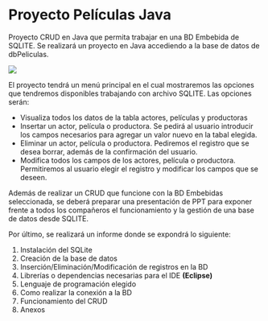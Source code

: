 # Proyecto Películas Java
Proyecto CRUD en Java que permita trabajar en una BD Embebida de SQLITE. Se realizará un proyecto en Java accediendo a la base de datos de dbPeliculas.

![](C:\Users\Ayoze\eclipse-workspace\Proyecto_BDEmbebidas\docs\images\dbBrowerSQLite.PNG)

El proyecto tendrá un menú principal en el cual mostraremos las opciones que tendremos disponibles trabajando con archivo SQLITE. Las opciones serán:

- Visualiza todos los datos de la tabla actores, películas y productoras
- Insertar un actor, película o productora. Se pedirá al usuario introducir los campos necesarios para agregar un valor nuevo en la tabal elegida.
- Eliminar un actor, película o productora. Pediremos el registro que se desea borrar, además de la confirmación del usuario.
- Modifica todos los campos de los actores, película o productora. Permitiremos al usuario elegir el registro y modificar los campos que se deseen.

Además de realizar un CRUD que funcione con la BD Embebidas seleccionada, se deberá preparar una presentación de PPT para exponer frente a todos los compañeros el funcionamiento y la gestión de una base de datos desde SQLITE.

Por último, se realizará un informe donde se expondrá lo siguiente:

1. Instalación del SQLite
2. Creación de la base de datos
3. Inserción/Eliminación/Modificación de registros en la BD
4. Librerías o dependencias necesarias para el IDE **(Eclipse)**
5. Lenguaje de programación elegido
6. Como realizar la conexión a la BD
7. Funcionamiento del CRUD
8. Anexos
